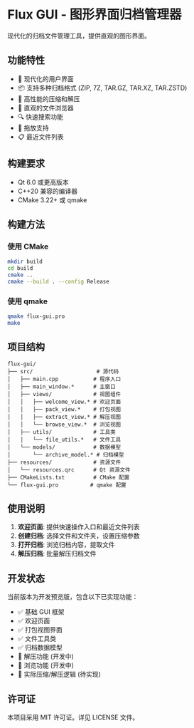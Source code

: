 # Flux GUI - 图形界面归档管理器

现代化的归档文件管理工具，提供直观的图形界面。

## 功能特性

- 🎨 现代化的用户界面
- 📦 支持多种归档格式 (ZIP, 7Z, TAR.GZ, TAR.XZ, TAR.ZSTD)
- 🚀 高性能的压缩和解压
- 📁 直观的文件浏览器
- 🔍 快速搜索功能
- 🎯 拖放支持
- 📋 最近文件列表

## 构建要求

- Qt 6.0 或更高版本
- C++20 兼容的编译器
- CMake 3.22+ 或 qmake

## 构建方法

### 使用 CMake

```bash
mkdir build
cd build
cmake ..
cmake --build . --config Release
```

### 使用 qmake

```bash
qmake flux-gui.pro
make
```

## 项目结构

```
flux-gui/
├── src/                    # 源代码
│   ├── main.cpp           # 程序入口
│   ├── main_window.*      # 主窗口
│   ├── views/             # 视图组件
│   │   ├── welcome_view.* # 欢迎页面
│   │   ├── pack_view.*    # 打包视图
│   │   ├── extract_view.* # 解压视图
│   │   └── browse_view.*  # 浏览视图
│   ├── utils/             # 工具类
│   │   └── file_utils.*   # 文件工具
│   └── models/            # 数据模型
│       └── archive_model.* # 归档模型
├── resources/             # 资源文件
│   └── resources.qrc      # Qt 资源文件
├── CMakeLists.txt         # CMake 配置
└── flux-gui.pro          # qmake 配置
```

## 使用说明

1. **欢迎页面**: 提供快速操作入口和最近文件列表
2. **创建归档**: 选择文件和文件夹，设置压缩参数
3. **打开归档**: 浏览归档内容，提取文件
4. **解压归档**: 批量解压归档文件

## 开发状态

当前版本为开发预览版，包含以下已实现功能：

- ✅ 基础 GUI 框架
- ✅ 欢迎页面
- ✅ 打包视图界面
- ✅ 文件工具类
- ✅ 归档数据模型
- 🚧 解压功能 (开发中)
- 🚧 浏览功能 (开发中)
- 🚧 实际压缩/解压逻辑 (待实现)

## 许可证

本项目采用 MIT 许可证。详见 LICENSE 文件。





